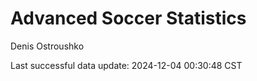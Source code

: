 # Advanced Soccer Statistics
Denis Ostroushko

<!-- gfm -->

Last successful data update: 2024-12-04 00:30:48 CST
